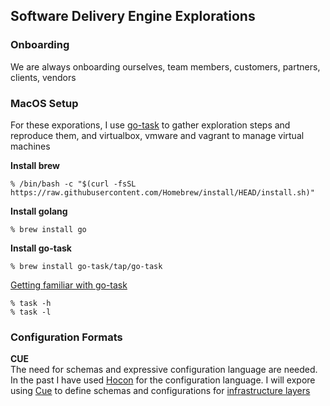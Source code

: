 Software Delivery Engine Explorations
---
### Onboarding
We are always onboarding ourselves, team members, customers, partners, clients, vendors  

### MacOS Setup
For these exporations, I use [go-task](https://taskfile.dev/#/) to gather exploration steps and reproduce them,
and virtualbox, vmware and vagrant to manage virtual machines

**Install brew**
```
% /bin/bash -c "$(curl -fsSL https://raw.githubusercontent.com/Homebrew/install/HEAD/install.sh)"
```

**Install golang**
```
% brew install go
```

**Install go-task**
```
% brew install go-task/tap/go-task
```

[Getting familiar with go-task](https://taskfile.dev/#/)  
```
% task -h  
% task -l
```

### Configuration Formats

**CUE**  
The need for schemas and expressive configuration language are needed. In the past I have used [Hocon](https://github.com/lightbend/config) for the configuration language. I will expore using [Cue](https://cuelang.org) to define schemas and configurations for [infrastructure layers](doc/infrastructure-layers.png)
